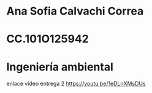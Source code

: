 # Ana Sofia Calvachi Correa
# CC.101O125942
# Ingeniería ambiental 
enlace video entrega 2 
https://youtu.be/1eDLnXMsDUs

